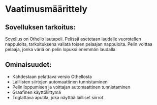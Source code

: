 # Vaatimusmäärittely

## Sovelluksen tarkoitus:

Sovellus on Othello lautapeli. 
Pelissä asetetaan laudalle vuorotellen nappuloita, tarkoituksena vallata toisen pelaajan nappuloita.
Pelin voittaa pelaaja, jonka väriä on pelin lopuksi enemmän laudalla.

## Ominaisuudet:

- Kahdestaan pelattava versio Othellosta
- Laillisten siirtojen automaattinen tunnistaminen
- Pelin loppumisen ja voittajan automaattinen tunnistaminen
- Graafinen käyttöliittymä
- Toglattava aputila, joka näyttää lailliset siirrot
